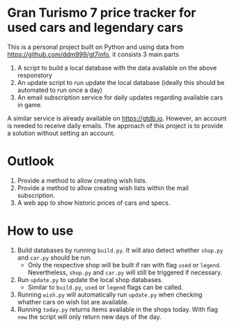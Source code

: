 # Gran Turismo 7 price tracker for used cars and legendary cars

This is a personal project built on Python and using data from https://github.com/ddm999/gt7info, it consists 3 main parts

1. A script to build a local database with the data available on the above responstory
2. An update script to run update the local database (ideally this should be automated to run once a day)
3. An email subscription service for daily updates regarding available cars in game.

A similar service is already available on https://gtdb.io. However, an account is needed to receive daily emails. The approach of this project is to provide a solution without setting an account.

# Outlook

1. Provide a method to allow creating wish lists.
2. Provide a method to allow creating wish lists within the mail subscription.
3. A web app to show historic prices of cars and specs.

# How to use

1. Build databases by running `build.py`. It will also detect whether `shop.py` and `car.py` should be run.
    - Only the respective shop will be built if ran with flag `used` or `legend`. Nevertheless, `shop.py` and `car.py` will still be triggered if necessary.
2. Run `update.py` to update the local shop databases.
    - Similar to `build.py`, `used` or `legend` flags can be called.
3. Running `wish.py` will automatically run `update.py` when checking whather cars on wish list are available.
4. Running `today.py` returns items available in the shops today. With flag `new` the script will only return new days of the day.